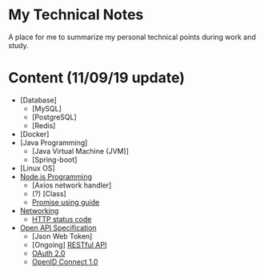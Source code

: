 # My Technical Notes
A place for me to summarize my personal technical points during work and study.

# Content (11/09/19 update)

- [Database]
  - [MySQL]
  - [PostgreSQL]
  - [Redis]
- [Docker]
- [Java Programming]
  - [Java Virtual Machine (JVM)]
  - [Spring-boot]
- [Linux OS]
- [Node.js Programming](https://github.com/KOVERcjm/Technical_Notes/tree/master/Node.js%20Programming)
  - [Axios network handler]
  - (?) [Class]
  - [Promise using guide](https://github.com/KOVERcjm/Technical_Notes/blob/master/Node.js%20Programming/Promise%20using%20guide.md)
- [Networking](https://github.com/KOVERcjm/Technical_Notes/tree/master/Networking)
  - [HTTP status code](https://github.com/KOVERcjm/Technical_Notes/blob/master/Networking/HTTP%20status%20code.md)
- [Open API Specification](https://github.com/KOVERcjm/Technical_Notes/tree/master/Open%20API%20Specification)
  - [Json Web Token]
  - [Ongoing] [RESTful API](https://github.com/KOVERcjm/Technical_Notes/blob/master/Open%20API%20Specification/RESTful%20API.md)
  - [OAuth 2.0](https://github.com/KOVERcjm/Technical_Notes/blob/master/Open%20API%20Specification/OAuth%202.0.md)
  - [OpenID Connect 1.0](https://github.com/KOVERcjm/Technical_Notes/blob/master/Open%20API%20Specification/Open%20ID%20Connect%201.0.md)
